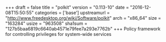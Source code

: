 +++
draft = false
title = "polkit"
version = "0.113-10"
date = "2016-12-08T15:50:55"
categories = ['base']
upstreamurl = "http://www.freedesktop.org/wiki/Software/polkit"
arch = "x86_64"
size = "163284"
usize = "963508"
sha1sum = "127b5baa6819c6640ab4571e79fee7a293e7762b"
+++
Policy framework for controlling privileges for system-wide services